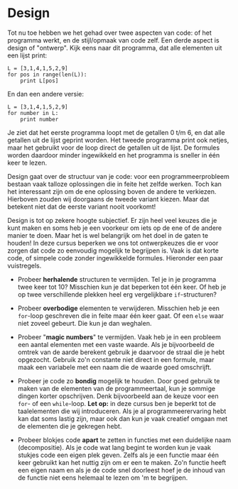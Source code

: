 # Design

Tot nu toe hebben we het gehad over twee aspecten van code: of het programma werkt, en de stijl/opmaak van code zelf. Een derde aspect is design of "ontwerp". Kijk eens naar dit programma, dat alle elementen uit een lijst print:

    L = [3,1,4,1,5,2,9]
    for pos in range(len(L)):
        print L[pos]

En dan een andere versie:

    L = [3,1,4,1,5,2,9]
    for number in L:
        print number

Je ziet dat het eerste programma loopt met de getallen 0 t/m 6, en dat alle getallen uit de lijst geprint worden. Het tweede programma print ook netjes, maar het gebruikt voor de loop direct de getallen uit de lijst. De formules worden daardoor minder ingewikkeld en het programma is sneller in één keer te lezen.

Design gaat over de structuur van je code: voor een programmeerprobleem bestaan vaak talloze oplossingen die in feite het zelfde werken. Toch kan het interessant zijn om de ene oplossing boven de andere te verkiezen. Hierboven zouden wij doorgaans de tweede variant kiezen. Maar dat betekent niet dat de eerste variant nooit voorkomt!

Design is tot op zekere hoogte subjectief. Er zijn heel veel keuzes die je kunt maken en soms heb je een voorkeur om iets op de ene of de andere manier te doen. Maar het is wel belangrijk om het doel in de gaten te houden! In deze cursus beperken we ons tot ontwerpkeuzes die er voor zorgen dat code zo eenvoudig mogelijk te begrijpen is. Vaak is dat korte code, of simpele code zonder ingewikkelde formules. Hieronder een paar vuistregels.

- Probeer **herhalende** structuren te vermijden. Tel je in je programma twee keer tot 10? Misschien kun je dat beperken tot één keer. Of heb je op twee verschillende plekken heel erg vergelijkbare `if`-structuren?

- Probeer **overbodige** elementen te verwijderen. Misschien heb je een `for`-loop geschreven die in feite maar één keer gaat. Of een `else` waar niet zoveel gebeurt. Die kun je dan weghalen.

- Probeer "**magic numbers**" te vermijden. Vaak heb je in een probleem een aantal elementen met een vaste waarde. Als je bijvoorbeeld de omtrek van de aarde berekent gebruik je daarvoor de straal die je hebt opgezocht. Gebruik zo'n constante niet direct in een formule, maar maak een variabele met een naam die de waarde goed omschrijft.

- Probeer je code zo **bondig** mogelijk te houden. Door goed gebruik te maken van de elementen van de programmeertaal, kun je sommige dingen korter opschrijven. Denk bijvoorbeeld aan de keuze voor een `for`- of een `while`-loop. **Let op:** in deze cursus ben je beperkt tot de taalelementen die wij introduceren. Als je al programmeerervaring hebt kan dat soms lastig zijn, maar ook dan kun je vaak creatief omgaan met de elementen die je gekregen hebt.

- Probeer blokjes code **apart** te zetten in functies met een duidelijke naam (decompositie). Als je code wat lang begint te worden kun je vaak stukjes code een eigen plek geven. Zelfs als je een functie maar één keer gebruikt kan het nuttig zijn om er een te maken. Zo'n functie heeft een eigen naam en als je de code snel doorleest hoef je de inhoud van de functie niet eens helemaal te lezen om 'm te begrijpen.
